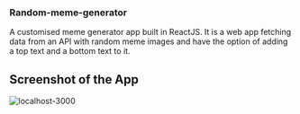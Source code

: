 ### Random-meme-generator
 A customised meme generator app built in ReactJS. It is a web app fetching data from an API with random meme images and have the option of adding a top text and a bottom text to it.

## Screenshot of the App
<img src="https://i.ibb.co/5jTnsy7/localhost-3000.png" alt="localhost-3000" border="0">

